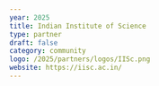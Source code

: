```yaml
---
year: 2025
title: Indian Institute of Science
type: partner
draft: false
category: community
logo: /2025/partners/logos/IISc.png
website: https://iisc.ac.in/
---
```

